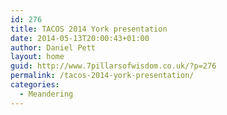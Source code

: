 ```yaml
---
id: 276
title: TACOS 2014 York presentation
date: 2014-05-13T20:00:43+01:00
author: Daniel Pett
layout: home
guid: http://www.7pillarsofwisdom.co.uk/?p=276
permalink: /tacos-2014-york-presentation/
categories:
  - Meandering
---
```

